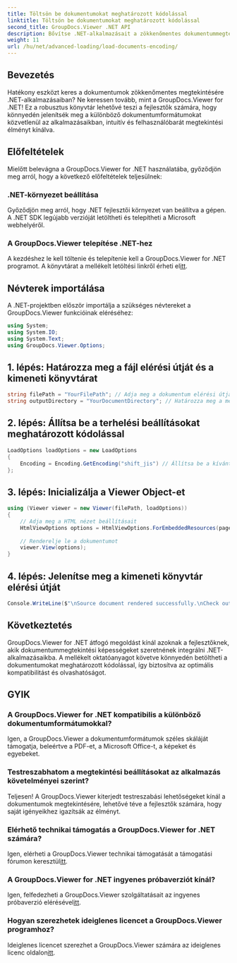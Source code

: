 ```yaml
---
title: Töltsön be dokumentumokat meghatározott kódolással
linktitle: Töltsön be dokumentumokat meghatározott kódolással
second_title: GroupDocs.Viewer .NET API
description: Bővítse .NET-alkalmazásait a zökkenőmentes dokumentummegtekintéssel a GroupDocs.Viewer for .NET segítségével. Könnyedén betöltheti a dokumentumokat speciális kódolással, és testreszabhatja a megtekintési élményt.
weight: 11
url: /hu/net/advanced-loading/load-documents-encoding/
---
```

## Bevezetés
Hatékony eszközt keres a dokumentumok zökkenőmentes megtekintésére .NET-alkalmazásaiban? Ne keressen tovább, mint a GroupDocs.Viewer for .NET! Ez a robusztus könyvtár lehetővé teszi a fejlesztők számára, hogy könnyedén jelenítsék meg a különböző dokumentumformátumokat közvetlenül az alkalmazásaikban, intuitív és felhasználóbarát megtekintési élményt kínálva.
## Előfeltételek
Mielőtt belevágna a GroupDocs.Viewer for .NET használatába, győződjön meg arról, hogy a következő előfeltételek teljesülnek:
### .NET-környezet beállítása
Győződjön meg arról, hogy .NET fejlesztői környezet van beállítva a gépen. A .NET SDK legújabb verzióját letöltheti és telepítheti a Microsoft webhelyéről.
### A GroupDocs.Viewer telepítése .NET-hez
 A kezdéshez le kell töltenie és telepítenie kell a GroupDocs.Viewer for .NET programot. A könyvtárat a mellékelt letöltési linkről érheti el[itt](https://releases.groupdocs.com/viewer/net/).

## Névterek importálása
A .NET-projektben először importálja a szükséges névtereket a GroupDocs.Viewer funkcióinak eléréséhez:
```csharp
using System;
using System.IO;
using System.Text;
using GroupDocs.Viewer.Options;
```

## 1. lépés: Határozza meg a fájl elérési útját és a kimeneti könyvtárat
```csharp
string filePath = "YourFilePath"; // Adja meg a dokumentum elérési útját
string outputDirectory = "YourDocumentDirectory"; // Határozza meg a megjelenített oldalak kimeneti könyvtárát
```
## 2. lépés: Állítsa be a terhelési beállításokat meghatározott kódolással
```csharp
LoadOptions loadOptions = new LoadOptions
{
    Encoding = Encoding.GetEncoding("shift_jis") // Állítsa be a kívánt kódolást (pl. shift_jis)
};
```
## 3. lépés: Inicializálja a Viewer Object-et
```csharp
using (Viewer viewer = new Viewer(filePath, loadOptions))
{
    // Adja meg a HTML nézet beállításait
    HtmlViewOptions options = HtmlViewOptions.ForEmbeddedResources(pageFilePathFormat);
    
    // Renderelje le a dokumentumot
    viewer.View(options);
}
```
## 4. lépés: Jelenítse meg a kimeneti könyvtár elérési útját
```csharp
Console.WriteLine($"\nSource document rendered successfully.\nCheck output in {outputDirectory}.");
```

## Következtetés
GroupDocs.Viewer for .NET átfogó megoldást kínál azoknak a fejlesztőknek, akik dokumentummegtekintési képességeket szeretnének integrálni .NET-alkalmazásaikba. A mellékelt oktatóanyagot követve könnyedén betöltheti a dokumentumokat meghatározott kódolással, így biztosítva az optimális kompatibilitást és olvashatóságot.
## GYIK
### A GroupDocs.Viewer for .NET kompatibilis a különböző dokumentumformátumokkal?
Igen, a GroupDocs.Viewer a dokumentumformátumok széles skáláját támogatja, beleértve a PDF-et, a Microsoft Office-t, a képeket és egyebeket.
### Testreszabhatom a megtekintési beállításokat az alkalmazás követelményei szerint?
Teljesen! A GroupDocs.Viewer kiterjedt testreszabási lehetőségeket kínál a dokumentumok megtekintésére, lehetővé téve a fejlesztők számára, hogy saját igényeikhez igazítsák az élményt.
### Elérhető technikai támogatás a GroupDocs.Viewer for .NET számára?
 Igen, elérheti a GroupDocs.Viewer technikai támogatását a támogatási fórumon keresztül[itt](https://forum.groupdocs.com/c/viewer/9).
### A GroupDocs.Viewer for .NET ingyenes próbaverziót kínál?
Igen, felfedezheti a GroupDocs.Viewer szolgáltatásait az ingyenes próbaverzió elérésével[itt](https://releases.groupdocs.com/).
### Hogyan szerezhetek ideiglenes licencet a GroupDocs.Viewer programhoz?
 Ideiglenes licencet szerezhet a GroupDocs.Viewer számára az ideiglenes licenc oldalon[itt](https://purchase.groupdocs.com/temporary-license/).